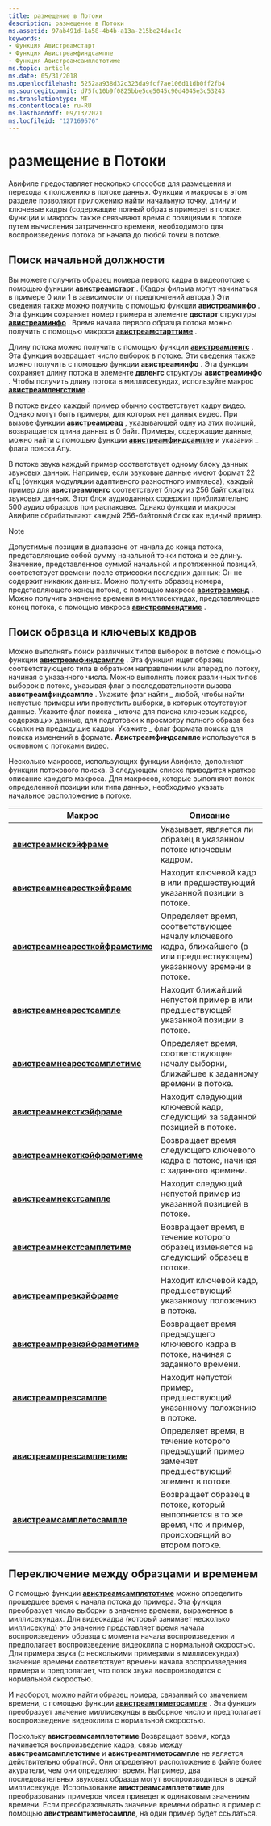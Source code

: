 ```yaml
---
title: размещение в Потоки
description: размещение в Потоки
ms.assetid: 97ab491d-1a58-4b4b-a13a-215be24dac1c
keywords:
- Функция Авистреамстарт
- Функция Авистреамфиндсампле
- Функция Авистреамсамплетотиме
ms.topic: article
ms.date: 05/31/2018
ms.openlocfilehash: 5252aa938d32c323da9fcf7ae106d11db0ff2fb4
ms.sourcegitcommit: d75fc10b9f0825bbe5ce5045c90d4045e3c53243
ms.translationtype: MT
ms.contentlocale: ru-RU
ms.lasthandoff: 09/13/2021
ms.locfileid: "127169576"
---
```

# <a name="positioning-in-streams"></a>размещение в Потоки

Авифиле предоставляет несколько способов для размещения и перехода к положению в потоке данных. Функции и макросы в этом разделе позволяют приложению найти начальную точку, длину и ключевые кадры (содержащие полный образ в примере) в потоке. Функции и макросы также связывают время с позициями в потоке путем вычисления затраченного времени, необходимого для воспроизведения потока от начала до любой точки в потоке.

## <a name="finding-the-starting-position"></a>Поиск начальной должности

Вы можете получить образец номера первого кадра в видеопотоке с помощью функции [**авистреамстарт**](/windows/desktop/api/Vfw/nf-vfw-avistreamstart) . (Кадры фильма могут начинаться в примере 0 или 1 в зависимости от предпочтений автора.) Эти сведения также можно получить с помощью функции [**авистреаминфо**](/windows/desktop/api/Vfw/nf-vfw-avistreaminfoa) . Эта функция сохраняет номер примера в элементе **двстарт** структуры [**авистреаминфо**](/windows/desktop/api/Vfw/ns-vfw-avistreaminfoa) . Время начала первого образца потока можно получить с помощью макроса [**авистреамстарттиме**](/windows/desktop/api/Vfw/nf-vfw-avistreamstarttime) .

Длину потока можно получить с помощью функции [**авистреамленгс**](/windows/desktop/api/Vfw/nf-vfw-avistreamlength) . Эта функция возвращает число выборок в потоке. Эти сведения также можно получить с помощью функции **авистреаминфо** . Эта функция сохраняет длину потока в элементе **двленгс** структуры **авистреаминфо** . Чтобы получить длину потока в миллисекундах, используйте макрос [**авистреамленгстиме**](/windows/desktop/api/Vfw/nf-vfw-avistreamlengthtime) .

В потоке видео каждый пример обычно соответствует кадру видео. Однако могут быть примеры, для которых нет данных видео. При вызове функции [**авистреамреад**](/windows/desktop/api/Vfw/nf-vfw-avistreamread) , указывающей одну из этих позиций, возвращается длина данных в 0 байт. Примеры, содержащие данные, можно найти с помощью функции [**авистреамфиндсампле**](/windows/desktop/api/Vfw/nf-vfw-avistreamfindsample) и указания \_ флага поиска Any.

В потоке звука каждый пример соответствует одному блоку данных звуковых данных. Например, если звуковые данные имеют формат 22 кГц (функция модуляции адаптивного разностного импульса), каждый пример для **авистреамленгс** соответствует блоку из 256 байт сжатых звуковых данных. Этот блок аудиоданных содержит приблизительно 500 аудио образцов при распаковке. Однако функции и макросы Авифиле обрабатывают каждый 256-байтовый блок как единый пример.

> [!Note]  
> Допустимые позиции в диапазоне от начала до конца потока, представляющие собой сумму начальной точки потока и ее длину. Значение, представленное суммой начальной и протяженной позиций, соответствует времени после отрисовки последних данных; Он не содержит никаких данных. Можно получить образец номера, представляющего конец потока, с помощью макроса [**авистреаменд**](/windows/desktop/api/Vfw/nf-vfw-avistreamend) . Можно получить значение времени в миллисекундах, представляющее конец потока, с помощью макроса [**авистреамендтиме**](/windows/desktop/api/Vfw/nf-vfw-avistreamendtime) .

 

## <a name="finding-sample-and-key-frames"></a>Поиск образца и ключевых кадров

Можно выполнять поиск различных типов выборок в потоке с помощью функции [**авистреамфиндсампле**](/windows/desktop/api/Vfw/nf-vfw-avistreamfindsample) . Эта функция ищет образец соответствующего типа в обратном направлении или вперед по потоку, начиная с указанного числа. Можно выполнять поиск различных типов выборок в потоке, указывая флаг в последовательности вызова **авистреамфиндсампле** . Укажите флаг найти \_ любой, чтобы найти непустые примеры или пропустить выборки, в которых отсутствуют данные. Укажите флаг поиска \_ ключа для поиска ключевых кадров, содержащих данные, для подготовки к просмотру полного образа без ссылки на предыдущие кадры. Укажите \_ флаг формата поиска для поиска изменений в формате. **Авистреамфиндсампле** используется в основном с потоками видео.

Несколько макросов, использующих функции Авифиле, дополняют функции потокового поиска. В следующем списке приводится краткое описание каждого макроса. Для макросов, которые выполняют поиск определенной позиции или типа данных, необходимо указать начальное расположение в потоке.



| Макрос                                                                | Описание                                                                                                                 |
|----------------------------------------------------------------------|-----------------------------------------------------------------------------------------------------------------------------|
| [**авистреамискэйфраме**](/windows/desktop/api/Vfw/nf-vfw-avistreamiskeyframe)                   | Указывает, является ли образец в указанном потоке ключевым кадром.                                                            |
| [**авистреамнеаресткэйфраме**](/windows/desktop/api/Vfw/nf-vfw-avistreamnearestkeyframe)         | Находит ключевой кадр в или предшествующий указанной позиции в потоке.                                                     |
| [**авистреамнеаресткэйфраметиме**](/windows/desktop/api/Vfw/nf-vfw-avistreamnearestkeyframetime) | Определяет время, соответствующее началу ключевого кадра, ближайшего (в или предшествующем) указанному времени в потоке. |
| [**авистреамнеарестсампле**](/windows/desktop/api/Vfw/nf-vfw-avistreamnearestsample)             | Находит ближайший непустой пример в или предшествующей указанной позиции в потоке.                                       |
| [**авистреамнеарестсамплетиме**](/windows/desktop/api/Vfw/nf-vfw-avistreamnearestsampletime)     | Определяет время, соответствующее началу выборки, ближайшее к заданному времени в потоке.             |
| [**авистреамнексткэйфраме**](/windows/desktop/api/Vfw/nf-vfw-avistreamnextkeyframe)               | Находит следующий ключевой кадр, следующий за заданной позицией в потоке.                                                      |
| [**авистреамнексткэйфраметиме**](/windows/desktop/api/Vfw/nf-vfw-avistreamnextkeyframetime)       | Возвращает время следующего ключевого кадра в потоке, начиная с заданного времени.                                               |
| [**авистреамнекстсампле**](/windows/desktop/api/Vfw/nf-vfw-avistreamnextsample)                   | Находит следующий непустой пример из указанной позицией в потоке.                                                     |
| [**авистреамнекстсамплетиме**](/windows/desktop/api/Vfw/nf-vfw-avistreamnextsampletime)           | Возвращает время, в течение которого образец изменяется на следующий образец в потоке.                                                    |
| [**авистреампревкэйфраме**](/windows/desktop/api/Vfw/nf-vfw-avistreamprevkeyframe)               | Находит ключевой кадр, предшествующий указанному положению в потоке.                                                       |
| [**авистреампревкэйфраметиме**](/windows/desktop/api/Vfw/nf-vfw-avistreamprevkeyframetime)       | Возвращает время предыдущего ключевого кадра в потоке, начиная с заданного времени.                                         |
| [**авистреампревсампле**](/windows/desktop/api/Vfw/nf-vfw-avistreamprevsample)                   | Находит непустой пример, предшествующий указанному положению в потоке.                                                 |
| [**авистреампревсамплетиме**](/windows/desktop/api/Vfw/nf-vfw-avistreamprevsampletime)           | Определяет время, в течение которого предыдущий пример заменяет предшествующий элемент в потоке.                                    |
| [**авистреамсамплетосампле**](/windows/desktop/api/Vfw/nf-vfw-avistreamsampletosample)           | Возвращает образец в потоке, который выполняется в то же время, что и пример, происходящий во втором потоке.                     |



 

## <a name="switching-between-samples-and-time"></a>Переключение между образцами и временем

С помощью функции [**авистреамсамплетотиме**](/windows/desktop/api/Vfw/nf-vfw-avistreamsampletotime) можно определить прошедшее время с начала потока до примера. Эта функция преобразует число выборки в значение времени, выраженное в миллисекундах. Для видеокадра (который занимает несколько миллисекунд) это значение представляет время начала воспроизведения образца с момента начала воспроизведения и предполагает воспроизведение видеоклипа с нормальной скоростью. Для примера звука (с несколькими примерами в миллисекундах) значение времени соответствует времени начала воспроизведения примера и предполагает, что поток звука воспроизводится с нормальной скоростью.

И наоборот, можно найти образец номера, связанный со значением времени, с помощью функции [**авистреамтиметосампле**](/windows/desktop/api/Vfw/nf-vfw-avistreamtimetosample) . Эта функция преобразует значение миллисекунды в выборное число и предполагает воспроизведение видеоклипа с нормальной скоростью.

Поскольку **авистреамсамплетотиме** Возвращает время, когда начинается воспроизведение кадра, связь между **авистреамсамплетотиме** и **авистреамтиметосампле** не является действительно обратной. Они определяют расположение в файле более акуратели, чем они определяют время. Например, два последовательных звуковых образца могут воспроизводиться в одной миллисекунде. Использование **авистреамсамплетотиме** для преобразования примеров чисел приведет к одинаковым значениям времени. Если преобразовывать значение времени обратно в пример с помощью **авистреамтиметосампле**, на один пример будет ссылаться.

 

 




